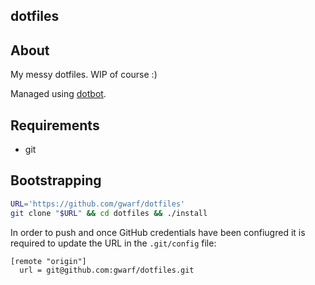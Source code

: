 dotfiles
--------

## About

My messy dotfiles. WIP of course :)

Managed using [dotbot][dotbot].

## Requirements

* git

## Bootstrapping

``` sh
URL='https://github.com/gwarf/dotfiles'
git clone "$URL" && cd dotfiles && ./install
```

In order to push and once GitHub credentials have been confiugred it is
required to update the URL in the ```.git/config``` file:

```
[remote "origin"]
  url = git@github.com:gwarf/dotfiles.git
```

[dotbot]: https://github.com/anishathalye/dotbot/
